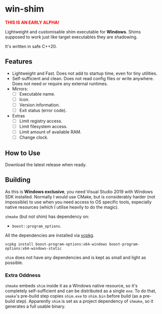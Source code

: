 # win-shim

**<span style="color: red">THIS IS AN EARLY ALPHA!</span>**

Lightweight and customisable shim executable for **Windows**. Shims supposed to work just like target executables they are shadowing.

It's written in safe C++20.

## Features

- Lightweight and Fast. Does not add to startup time, even for tiny utilities.
- Self-sufficient and clean. Does not read config files or write anywhere. Does not need or require any external runtimes.
- Mirrors:
  - [ ] Executable name.
  - [ ] Icon.
  - [ ] Version information.
  - [ ] Exit status (error code).
- Extras
  - [ ] Limit registry access.
  - [ ] Limit filesystem access.
  - [ ] Limit amount of available RAM.
  - [ ] Change clock.

## How to Use

Download the latest release when ready.

## Building

As this is **Windows exclusive**, you need Visual Studio 2019 with Windows SDK installed. Normally I would use CMake, but is considerably harder (not impossible) to use when you need access to OS specific tools, especially native resources (which I utilise heavily to do the magic).

`shmake` (but not shim) has dependency on:
- `boost::program_options`.

All the dependencies are installed via [vcpkg](https://github.com/microsoft/vcpkg).

```
vcpkg install boost-program-options:x64-windows boost-program-options:x64-windows-static
```

`shim` does not have any dependencies and is kept as small and light as possible.

### Extra Oddness

`shmake` embeds `shim` inside it as a Windows native resource, so it's completely self-sufficient and can be distributed as a single `exe`. To do that, `smake`'s pre-build step copies `shim.exe` to `shim.bin` before build (as a pre-build step). Apparently `shim` is set as a project dependency of `shmake`, so it generates a full usable binary.